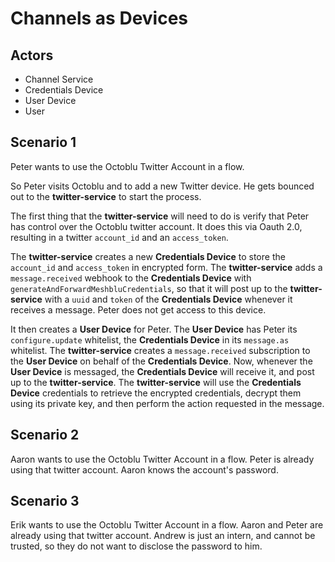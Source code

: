 # Channels as Devices

## Actors

* Channel Service
* Credentials Device
* User Device
* User

## Scenario 1

Peter wants to use the Octoblu Twitter Account in a flow.

So Peter visits Octoblu and to add a new Twitter device. He gets bounced out to the **twitter-service** to start the process.

The first thing that the **twitter-service** will need to do is verify that Peter has control over the Octoblu twitter account. It does this via Oauth 2.0, resulting in a twitter `account_id` and an `access_token`.

The **twitter-service** creates a new **Credentials Device** to store the `account_id` and `access_token` in encrypted form. The **twitter-service** adds a `message.received` webhook to the **Credentials Device** with `generateAndForwardMeshbluCredentials`, so that it will post up to the **twitter-service** with a `uuid` and `token` of the **Credentials Device** whenever it receives a message. Peter does not get access to this device.

It then creates a **User Device** for Peter. The **User Device** has Peter its `configure.update` whitelist, the **Credentials Device** in its `message.as` whitelist. The **twitter-service** creates a `message.received` subscription to the **User Device** on behalf of the **Credentials Device**. Now, whenever the **User Device** is messaged, the **Credentials Device** will receive it, and post up to the **twitter-service**. The **twitter-service** will use the **Credentials Device** credentials to retrieve the encrypted credentials, decrypt them using its private key, and then perform the action requested in the message.

## Scenario 2

Aaron wants to use the Octoblu Twitter Account in a flow. Peter is already using that twitter account. Aaron knows the account's password.

## Scenario 3

Erik wants to use the Octoblu Twitter Account in a flow. Aaron and Peter are already using that twitter account. Andrew is just an intern, and cannot be trusted, so they do not want to disclose the password to him.
